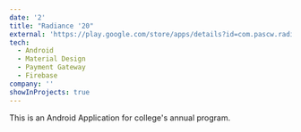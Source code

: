 ```yaml
---
date: '2'
title: "Radiance '20"
external: 'https://play.google.com/store/apps/details?id=com.pascw.radianceregistration'
tech:
  - Android
  - Material Design
  - Payment Gateway
  - Firebase
company: ''
showInProjects: true
---
```


This is an Android Application for college's annual program.
